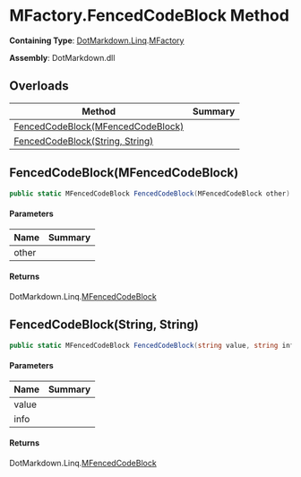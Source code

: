 # MFactory\.FencedCodeBlock Method

**Containing Type**: [DotMarkdown.Linq](../../README.md)\.[MFactory](../README.md)

**Assembly**: DotMarkdown\.dll

## Overloads

| Method | Summary |
| ------ | ------- |
| [FencedCodeBlock(MFencedCodeBlock)](#DotMarkdown_Linq_MFactory_FencedCodeBlock_DotMarkdown_Linq_MFencedCodeBlock_) | |
| [FencedCodeBlock(String, String)](#DotMarkdown_Linq_MFactory_FencedCodeBlock_System_String_System_String_) | |

## FencedCodeBlock\(MFencedCodeBlock\)<a name="DotMarkdown_Linq_MFactory_FencedCodeBlock_DotMarkdown_Linq_MFencedCodeBlock_"></a>

```csharp
public static MFencedCodeBlock FencedCodeBlock(MFencedCodeBlock other)
```

#### Parameters

| Name | Summary |
| ---- | ------- |
| other | |

#### Returns

DotMarkdown\.Linq\.[MFencedCodeBlock](../../MFencedCodeBlock/README.md)

## FencedCodeBlock\(String, String\)<a name="DotMarkdown_Linq_MFactory_FencedCodeBlock_System_String_System_String_"></a>

```csharp
public static MFencedCodeBlock FencedCodeBlock(string value, string info = null)
```

#### Parameters

| Name | Summary |
| ---- | ------- |
| value | |
| info | |

#### Returns

DotMarkdown\.Linq\.[MFencedCodeBlock](../../MFencedCodeBlock/README.md)

